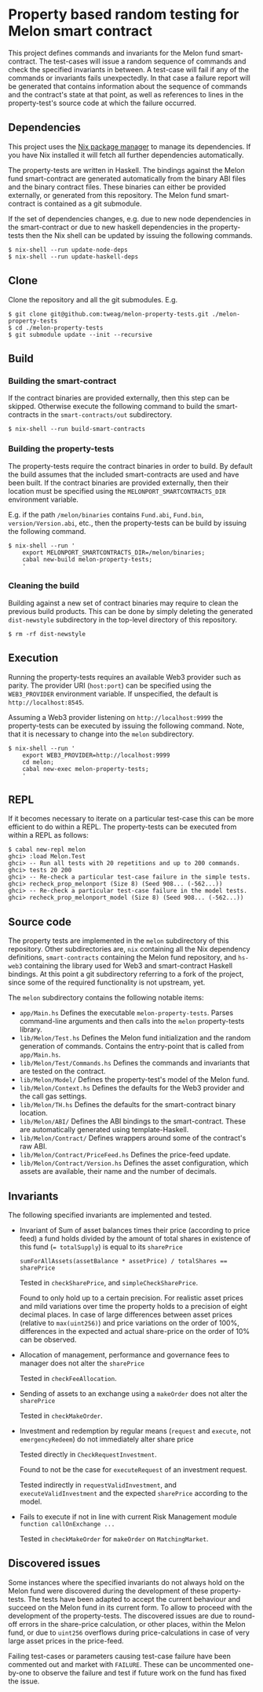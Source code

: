 # Property based random testing for Melon smart contract

This project defines commands and invariants for the Melon fund smart-contract.
The test-cases will issue a random sequence of commands and check the specified
invariants in between. A test-case will fail if any of the commands or
invariants fails unexpectedly. In that case a failure report will be generated
that contains information about the sequence of commands and the contract's
state at that point, as well as references to lines in the property-test's
source code at which the failure occurred.


## Dependencies

This project uses the [Nix package manager][nix] to manage its dependencies.
If you have Nix installed it will fetch all further dependencies automatically.

[nix]: https://nixos.org/nix/

The property-tests are written in Haskell. The bindings against the Melon fund
smart-contract are generated automatically from the binary ABI files and the
binary contract files. These binaries can either be provided externally, or
generated from this repository. The Melon fund smart-contract is contained as a
git submodule.

If the set of dependencies changes, e.g. due to new node dependencies in the
smart-contract or due to new haskell dependencies in the property-tests then
the Nix shell can be updated by issuing the following commands.

``` shell
$ nix-shell --run update-node-deps
$ nix-shell --run update-haskell-deps
```


## Clone

Clone the repository and all the git submodules. E.g.

``` shell
$ git clone git@github.com:tweag/melon-property-tests.git ./melon-property-tests
$ cd ./melon-property-tests
$ git submodule update --init --recursive
```


## Build

### Building the smart-contract

If the contract binaries are provided externally, then this step can be
skipped. Otherwise execute the following command to build the smart-contracts
in the `smart-contracts/out` subdirectory.

``` shell
$ nix-shell --run build-smart-contracts
```

### Building the property-tests

The property-tests require the contract binaries in order to build. By default
the build assumes that the included smart-contracts are used and have been
built. If the contract binaries are provided externally, then their location
must be specified using the `MELONPORT_SMARTCONTRACTS_DIR` environment
variable.

E.g. if the path `/melon/binaries` contains `Fund.abi`, `Fund.bin`,
`version/Version.abi`, etc., then the property-tests can be build by issuing
the following command.

``` shell
$ nix-shell --run '
    export MELONPORT_SMARTCONTRACTS_DIR=/melon/binaries;
    cabal new-build melon-property-tests;
    '
```


### Cleaning the build

Building against a new set of contract binaries may require to clean the
previous build products. This can be done by simply deleting the generated
`dist-newstyle` subdirectory in the top-level directory of this repository.

``` shell
$ rm -rf dist-newstyle
```


## Execution

Running the property-tests requires an available Web3 provider such as parity.
The provider URI (`host:port`) can be specified using the `WEB3_PROVIDER`
environment variable. If unspecified, the default is `http://localhost:8545`.

Assuming a Web3 provider listening on `http://localhost:9999` the
property-tests can be executed by issuing the following command. Note, that it
is necessary to change into the `melon` subdirectory.

``` shell
$ nix-shell --run '
    export WEB3_PROVIDER=http://localhost:9999
    cd melon;
    cabal new-exec melon-property-tests;
    '
```


## REPL

If it becomes necessary to iterate on a particular test-case this can be more
efficient to do within a REPL. The property-tests can be executed from within a
REPL as follows:

``` shell
$ cabal new-repl melon
ghci> :load Melon.Test
ghci> -- Run all tests with 20 repetitions and up to 200 commands.
ghci> tests 20 200
ghci> -- Re-check a particular test-case failure in the simple tests.
ghci> recheck_prop_melonport (Size 8) (Seed 908... (-562...))
ghci> -- Re-check a particular test-case failure in the model tests.
ghci> recheck_prop_melonport_model (Size 8) (Seed 908... (-562...))
```


## Source code

The property tests are implemented in the `melon` subdirectory of this
repository. Other subdirectories are, `nix` containing all the Nix dependency
definitions, `smart-contracts` containing the Melon fund repository, and
`hs-web3` containing the library used for Web3 and smart-contract Haskell
bindings. At this point a git subdirectory referring to a fork of the project,
since some of the required functionality is not upstream, yet.

The `melon` subdirectory contains the following notable items:

- `app/Main.hs`
    Defines the executable `melon-property-tests`. Parses command-line
    arguments and then calls into the `melon` property-tests library.
- `lib/Melon/Test.hs`
    Defines the Melon fund initialization and the random generation of
    commands. Contains the entry-point that is called from `app/Main.hs`.
- `lib/Melon/Test/Commands.hs`
    Defines the commands and invariants that are tested on the contract.
- `lib/Melon/Model/`
    Defines the property-test's model of the Melon fund.
- `lib/Melon/Context.hs`
    Defines the defaults for the Web3 provider and the call gas settings.
- `lib/Melon/TH.hs`
    Defines the defaults for the smart-contract binary location.
- `lib/Melon/ABI/`
    Defines the ABI bindings to the smart-contract. These are automatically
    generated using template-Haskell.
- `lib/Melon/Contract/`
    Defines wrappers around some of the contract's raw ABI.
- `lib/Melon/Contract/PriceFeed.hs`
    Defines the price-feed update.
- `lib/Melon/Contract/Version.hs`
    Defines the asset configuration, which assets are available, their name and
    the number of decimals.


## Invariants

The following specified invariants are implemented and tested.

- Invariant of Sum of asset balances times their price (according to price
    feed) a fund holds divided by the amount of total shares in existence of
    this fund (`= totalSupply`) is equal to its `sharePrice`
    ```
    sumForAllAssets(assetBalance * assetPrice) / totalShares == sharePrice
    ```

    Tested in `checkSharePrice`, and `simpleCheckSharePrice`.

    Found to only hold up to a certain precision. For realistic asset prices
    and mild variations over time the property holds to a precision of eight
    decimal places. In case of large differences between asset prices (relative
    to `max(uint256)`) and price variations on the order of 100%, differences
    in the expected and actual share-price on the order of 10% can be observed.

- Allocation of management, performance and governance fees to manager does not
    alter the `sharePrice`

    Tested in `checkFeeAllocation`.

- Sending of assets to an exchange using a `makeOrder` does not alter the
    `sharePrice`

    Tested in `checkMakeOrder`.

- Investment and redemption by regular means (`request` and `execute`, not
    `emergencyRedeem`) do not immediately alter share price

    Tested directly in `CheckRequestInvestment`.
    
    Found to not be the case for `executeRequest` of an investment request.

    Tested indirectly in `requestValidInvestment`, and `executeValidInvestment`
    and the expected `sharePrice` according to the model.

- Fails to execute if not in line with current Risk Management module
    `function callOnExchange ...`

    Tested in `checkMakeOrder` for `makeOrder` on `MatchingMarket`.


## Discovered issues

Some instances where the specified invariants do not always hold on the Melon
fund were discovered during the development of these property-tests. The tests
have been adapted to accept the current behaviour and succeed on the Melon fund
in its current form. To allow to proceed with the development of the
property-tests. The discovered issues are due to round-off errors in the
share-price calculation, or other places, within the Melon fund, or due to
`uint256` overflows during price-calculations in case of very large asset
prices in the price-feed.

Failing test-cases or parameters causing test-case failure have been commented
out and market with `FAILURE`. These can be uncommented one-by-one to observe
the failure and test if future work on the fund has fixed the issue.
